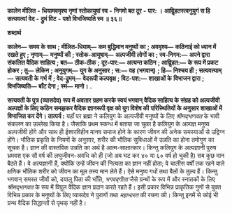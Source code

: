  **कालेन मीलित** **-** **धियामवमृश्य नृणां** **स्तोकायुषां स्व** **-** **निगमो बत दूर** **-** **पार: ।** **आविॢहतस्त्वनुयुगं स हि सत्यवत्यां** **वेद** **-** **द्रुमं विट** **-** **पशो विभजिष्यति स्म ॥ ३६॥** 

**शब्दार्थ** 

**कालेन—** **समय के साथ** **; मीलित-धियाम्—** **कम बुद्धिमान मनुष्यों का** **; अवमृश्य—** **कठिनाई को ध्यान में रखते हुए** **; नृणाम्—** **मनुष्यों की** **; स्तोक-आयुषाम्—** **अल्पजीवी लोगों का** **; स्व-निगम:—** **अपने द्वारा संकलित वैदिक साहित्य** **; बत—** **ठीक-ठीक** **;** **दूर-पार:—** **अत्यन्त कठिन** **; आविॢहत:—** **के रूप में प्रकट होकर** **; तु—** **लेकिन** **; अनुयुगम्—** **युग के अनुसार** **; स:—** **वह** **(भगवान्)** **; हि—** **निश्चय ही** **; सत्यवत्याम्—** **सत्यवती के गर्भ में** **; वेद-द्रुमम्—** **वेदरूपी कल्पवृक्ष** **; विट-पश:—** **शाखाओं के** **विभाजन द्वारा** **; विभजिष्यति—** **बाँट देगा** **; स्म—** **मानो।** **.** 

**सत्यवती के पुत्र (व्यासदेव) रूप में अवतार ग्रहण करके स्वयं भगवान् वैदिक साहित्य के** **संग्रह को अल्पजीवी अल्पज्ञों के लिए कठिन समझकर वैदिक ज्ञानरूपी वृक्ष को युग विशेष की** **परिस्थितियों के अनुसार शाखाओं में विभाजित कर देंगे।** **तात्पर्य :** यहाँ पर ब्रह्मा ने कलियुग के अल्पजीवी मनुष्यों के लिए *श्रीमद्भागवत* के भावी संकलन का उल्लेख किया है। जैसाकि प्रथम स्कन्ध में बताया जा चुका है कलियुग के अल्पज्ञ मनुष्य अल्पजीवी होंगे और साथ ही ईश्वरविहीन मानव समाज होने के कारण जीवन की अनेक समस्याओं से उद्विग्न होंगे। भौतिक प्रकृति के नियमों के अनुसार, शरीर की भौतिक सुविधाओं में उन्नति का होना तमोगुण का सूचक है। ज्ञान की वास्तविक उन्नति का अर्थ है आत्म-साक्षात्कार। किन्तु कलियुग के अल्पज्ञानी पुरुष भ्रमवश एक सौ वर्ष की लघुजीवन-अवधि को ही (जो अब घट कर ४० या ६० वर्ष हो चुकी है) सब कुछ मान बैठते हैं। वे अल्पज्ञानी हैं, क्योंकि उन्हें जीवन की नित्यता का ज्ञान नहीं होता; वे चालीस वर्षों तक रहने वाले क्षणिक भौतिक शरीर को जीवन का मूल तत्त्व मान लेते हैं। ऐसे मनुष्य गधों तथा बैलों के तुल्य हैं। किन्तु भगवान् समस्त जीवों को, दयालु पिता की भाँति, *भगवद्गीता* जैसे ग्रन्थों के रूप में और स्नातकों के लिए *श्रीमद्भागवत* के रूप में विपुल वैदिक ज्ञान प्रदान करते रहते हैं। इसी प्रकार विभिन्न प्राकृतिक गुणों से युक्त विभिन्न प्रकार के मनुष्यों के लिए व्यासदेव ने पुराणों तथा *महाभारत* की रचना की। किन्तु इनमें से कोई भी ग्रन्थ वैदिक सिद्धान्तों से पृथक् नहीं है। 